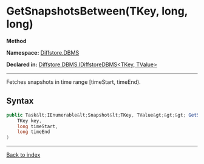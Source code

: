 # GetSnapshotsBetween(TKey, long, long)

**Method**

**Namespace:** [Diffstore.DBMS](Diffstore.DBMS.md)

**Declared in:** [Diffstore.DBMS.IDiffstoreDBMS&lt;TKey, TValue&gt;](Diffstore.DBMS.IDiffstoreDBMS{TKey,TValue}.md)

------



Fetches snapshots in time range [timeStart, timeEnd).


## Syntax

```csharp
public Task&lt;IEnumerable&lt;Snapshot&lt;TKey, TValue&gt;&gt;&gt; GetSnapshotsBetween(
	TKey key,
	long timeStart,
	long timeEnd
)
```

------

[Back to index](index.md)